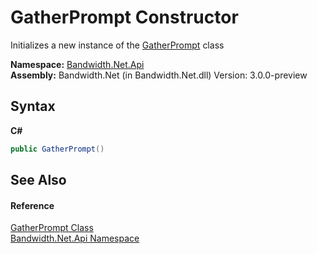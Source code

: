 ﻿# GatherPrompt Constructor 
 

Initializes a new instance of the <a href ="T_Bandwidth_Net_Api_GatherPrompt.md">GatherPrompt</a> class

**Namespace:**&nbsp;<a href ="N_Bandwidth_Net_Api.md">Bandwidth.Net.Api</a><br />**Assembly:**&nbsp;Bandwidth.Net (in Bandwidth.Net.dll) Version: 3.0.0-preview

## Syntax

**C#**<br />
``` C#
public GatherPrompt()
```


## See Also


#### Reference
<a href ="T_Bandwidth_Net_Api_GatherPrompt.md">GatherPrompt Class</a><br /><a href ="N_Bandwidth_Net_Api.md">Bandwidth.Net.Api Namespace</a><br />